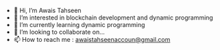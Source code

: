 - 👋 Hi, I’m Awais Tahseen
- 👀 I’m interested in blockchain development and dynamic programming
- 🌱 I’m currently learning dynamic programming
- 💞️ I’m looking to collaborate on...
- 📫 How to reach me : awaistahseenaccoun@gmail.com

<!---
awaistahseen009/awaistahseen009 is a ✨ special ✨ repository because its `README.md` (this file) appears on your GitHub profile.
You can click the Preview link to take a look at your changes.
--->
